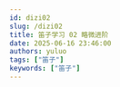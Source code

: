 ```yaml
---
id: dizi02
slug: /dizi02
title: 笛子学习 02 略微进阶
date: 2025-06-16 23:46:00
authors: yuluo
tags: ["笛子"]
keywords: ["笛子"]
---
```


<!-- truncate -->


